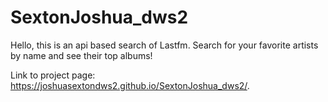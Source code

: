 # SextonJoshua_dws2
Hello, this is an api based search of Lastfm. Search for your favorite artists by name and see their top albums!

Link to project page:  https://joshuasextondws2.github.io/SextonJoshua_dws2/. 
